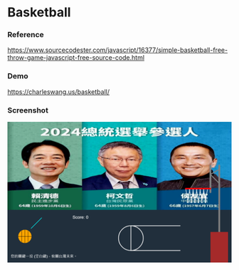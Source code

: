 # Basketball

### Reference
https://www.sourcecodester.com/javascript/16377/simple-basketball-free-throw-game-javascript-free-source-code.html

### Demo
https://charleswang.us/basketball/

### Screenshot
![game](game.png)
